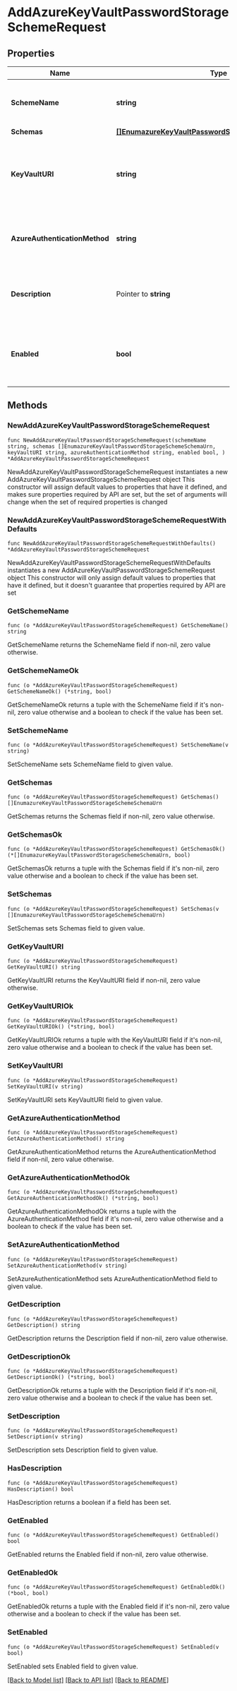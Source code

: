 # AddAzureKeyVaultPasswordStorageSchemeRequest

## Properties

Name | Type | Description | Notes
------------ | ------------- | ------------- | -------------
**SchemeName** | **string** | Name of the new Password Storage Scheme | 
**Schemas** | [**[]EnumazureKeyVaultPasswordStorageSchemeSchemaUrn**](EnumazureKeyVaultPasswordStorageSchemeSchemaUrn.md) |  | 
**KeyVaultURI** | **string** | The URI that identifies the Azure Key Vault from which the secret is to be retrieved. | 
**AzureAuthenticationMethod** | **string** | The mechanism used to authenticate to the Azure service. | 
**Description** | Pointer to **string** | A description for this Password Storage Scheme | [optional] 
**Enabled** | **bool** | Indicates whether the Password Storage Scheme is enabled for use. | 

## Methods

### NewAddAzureKeyVaultPasswordStorageSchemeRequest

`func NewAddAzureKeyVaultPasswordStorageSchemeRequest(schemeName string, schemas []EnumazureKeyVaultPasswordStorageSchemeSchemaUrn, keyVaultURI string, azureAuthenticationMethod string, enabled bool, ) *AddAzureKeyVaultPasswordStorageSchemeRequest`

NewAddAzureKeyVaultPasswordStorageSchemeRequest instantiates a new AddAzureKeyVaultPasswordStorageSchemeRequest object
This constructor will assign default values to properties that have it defined,
and makes sure properties required by API are set, but the set of arguments
will change when the set of required properties is changed

### NewAddAzureKeyVaultPasswordStorageSchemeRequestWithDefaults

`func NewAddAzureKeyVaultPasswordStorageSchemeRequestWithDefaults() *AddAzureKeyVaultPasswordStorageSchemeRequest`

NewAddAzureKeyVaultPasswordStorageSchemeRequestWithDefaults instantiates a new AddAzureKeyVaultPasswordStorageSchemeRequest object
This constructor will only assign default values to properties that have it defined,
but it doesn't guarantee that properties required by API are set

### GetSchemeName

`func (o *AddAzureKeyVaultPasswordStorageSchemeRequest) GetSchemeName() string`

GetSchemeName returns the SchemeName field if non-nil, zero value otherwise.

### GetSchemeNameOk

`func (o *AddAzureKeyVaultPasswordStorageSchemeRequest) GetSchemeNameOk() (*string, bool)`

GetSchemeNameOk returns a tuple with the SchemeName field if it's non-nil, zero value otherwise
and a boolean to check if the value has been set.

### SetSchemeName

`func (o *AddAzureKeyVaultPasswordStorageSchemeRequest) SetSchemeName(v string)`

SetSchemeName sets SchemeName field to given value.


### GetSchemas

`func (o *AddAzureKeyVaultPasswordStorageSchemeRequest) GetSchemas() []EnumazureKeyVaultPasswordStorageSchemeSchemaUrn`

GetSchemas returns the Schemas field if non-nil, zero value otherwise.

### GetSchemasOk

`func (o *AddAzureKeyVaultPasswordStorageSchemeRequest) GetSchemasOk() (*[]EnumazureKeyVaultPasswordStorageSchemeSchemaUrn, bool)`

GetSchemasOk returns a tuple with the Schemas field if it's non-nil, zero value otherwise
and a boolean to check if the value has been set.

### SetSchemas

`func (o *AddAzureKeyVaultPasswordStorageSchemeRequest) SetSchemas(v []EnumazureKeyVaultPasswordStorageSchemeSchemaUrn)`

SetSchemas sets Schemas field to given value.


### GetKeyVaultURI

`func (o *AddAzureKeyVaultPasswordStorageSchemeRequest) GetKeyVaultURI() string`

GetKeyVaultURI returns the KeyVaultURI field if non-nil, zero value otherwise.

### GetKeyVaultURIOk

`func (o *AddAzureKeyVaultPasswordStorageSchemeRequest) GetKeyVaultURIOk() (*string, bool)`

GetKeyVaultURIOk returns a tuple with the KeyVaultURI field if it's non-nil, zero value otherwise
and a boolean to check if the value has been set.

### SetKeyVaultURI

`func (o *AddAzureKeyVaultPasswordStorageSchemeRequest) SetKeyVaultURI(v string)`

SetKeyVaultURI sets KeyVaultURI field to given value.


### GetAzureAuthenticationMethod

`func (o *AddAzureKeyVaultPasswordStorageSchemeRequest) GetAzureAuthenticationMethod() string`

GetAzureAuthenticationMethod returns the AzureAuthenticationMethod field if non-nil, zero value otherwise.

### GetAzureAuthenticationMethodOk

`func (o *AddAzureKeyVaultPasswordStorageSchemeRequest) GetAzureAuthenticationMethodOk() (*string, bool)`

GetAzureAuthenticationMethodOk returns a tuple with the AzureAuthenticationMethod field if it's non-nil, zero value otherwise
and a boolean to check if the value has been set.

### SetAzureAuthenticationMethod

`func (o *AddAzureKeyVaultPasswordStorageSchemeRequest) SetAzureAuthenticationMethod(v string)`

SetAzureAuthenticationMethod sets AzureAuthenticationMethod field to given value.


### GetDescription

`func (o *AddAzureKeyVaultPasswordStorageSchemeRequest) GetDescription() string`

GetDescription returns the Description field if non-nil, zero value otherwise.

### GetDescriptionOk

`func (o *AddAzureKeyVaultPasswordStorageSchemeRequest) GetDescriptionOk() (*string, bool)`

GetDescriptionOk returns a tuple with the Description field if it's non-nil, zero value otherwise
and a boolean to check if the value has been set.

### SetDescription

`func (o *AddAzureKeyVaultPasswordStorageSchemeRequest) SetDescription(v string)`

SetDescription sets Description field to given value.

### HasDescription

`func (o *AddAzureKeyVaultPasswordStorageSchemeRequest) HasDescription() bool`

HasDescription returns a boolean if a field has been set.

### GetEnabled

`func (o *AddAzureKeyVaultPasswordStorageSchemeRequest) GetEnabled() bool`

GetEnabled returns the Enabled field if non-nil, zero value otherwise.

### GetEnabledOk

`func (o *AddAzureKeyVaultPasswordStorageSchemeRequest) GetEnabledOk() (*bool, bool)`

GetEnabledOk returns a tuple with the Enabled field if it's non-nil, zero value otherwise
and a boolean to check if the value has been set.

### SetEnabled

`func (o *AddAzureKeyVaultPasswordStorageSchemeRequest) SetEnabled(v bool)`

SetEnabled sets Enabled field to given value.



[[Back to Model list]](../README.md#documentation-for-models) [[Back to API list]](../README.md#documentation-for-api-endpoints) [[Back to README]](../README.md)


